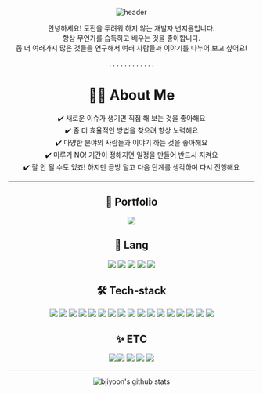 <div align=center>

  ![header](https://capsule-render.vercel.app/api?type=Waving&color=0:0072FF,100:001F45&height=300&section=header&text=🐳JUNIVERSE🐳%20&fontSize=80&animation=fadeIn&fontColor=f1f1f1&rotate=-5)

  안녕하세요! 도전을 두려워 하지 않는 개발자 변지윤입니다.    
  항상 무언가를 습득하고 배우는 것을 좋아합니다.  
  좀 더 여러가지 많은 것들을 연구해서 여러 사람들과 이야기를 나누어 보고 싶어요!   
    


    
  .    .    .    .    .    .    .    .    .    .    .    .  

    
  # 🙋‍♀️ About Me  
  ✔️ 새로운 이슈가 생기면 직접 해 보는 것을 좋아해요  
  ✔️ 좀 더 효율적인 방법을 찾으려 항상 노력해요  
  ✔️ 다양한 분야의 사람들과 이야기 하는 것을 좋아해요  
  ✔️ 미루기 NO! 기간이 정해지면 일정을 만들어 반드시 지켜요  
  ✔️ 잘 안 될 수도 있죠! 하지만 금방 털고 다음 단계를 생각하며 다시 진행해요

  <hr>
    
  <h2><b>📝 Portfolio</b></h2>
  <div>
    <a href="https://www.notion.so/c9eb30dc73764b3686b1b9502be23215" target="_blank"><img src="https://img.shields.io/badge/Notion-FCFCFC?style=flat&logo=Notion&logoColor=black"></a>
  </div>
  <p></p>
  <h2><b>💫 Lang</b></h2>
  <div>
  <img src="https://img.shields.io/badge/JavaScript-FCFCFC?style=flat&logo=JavaScript&logoColor=F7DF1E"> <img src="https://img.shields.io/badge/Python-F2D950?style=flat&logo=python&logoColor=16417C"> <img src="https://img.shields.io/badge/HTML-BA281D?style=flat&logo=html5&logoColor=white"> <img src="https://img.shields.io/badge/CSS-F5F5F5?&style=flat&logo=css3&logoColor=185EF5"> <img src="https://img.shields.io/badge/Java-4E7C99?style=flat&logo=openjdk&logoColor=E1842C">
  </div>
  <p></p>
  <h2><b>🛠️ Tech-stack</b></h2>
  <div>
  <img src="https://img.shields.io/badge/React-20232A?style=flat&logo=react&logoColor=61DAFB"> <img src="https://img.shields.io/badge/React_Native-20232A?style=flat&logo=react&logoColor=61DAFB"> <img src="https://img.shields.io/badge/Node.js-43853D?style=flat&logo=node.js&logoColor=white"> <img src="https://img.shields.io/badge/npm-F5F5F5?style=flat&logo=npm&logoColor=DE1A30"> <img src="https://img.shields.io/badge/Spring-6CB52D?style=flat&logo=spring&logoColor=white"> <img src="https://img.shields.io/badge/Pytorch-F5F5F5?style=flat&logo=Pytorch&logoColor=D42E20"> <img src="https://img.shields.io/badge/tensorflow-F5F5F5?style=flat&logo=Tensorflow&logoColor=F08650"> <img src="https://img.shields.io/badge/OpenCV-0023F5?style=flat&logo=OpenCV&logoColor=75FA8D"> <img src="https://img.shields.io/badge/NumPy-FCFCFC?style=flat&logo=NumPy&logoColor=3282F6"> <img src="https://img.shields.io/badge/MySQL-3180F2?style=flat&logo=mysql&logoColor=white"> <img src="https://img.shields.io/badge/MongoDB-4EA94B?style=flat&logo=mongodb&logoColor=white"> <img src="https://img.shields.io/badge/Oracle-F5F5F5?style=flat&logo=Oracle&logoColor=D42E20">
  <img src="https://img.shields.io/badge/VSCode-0078D4.svg?style=flat&logo=visual-studio-code&logoColor=white"> <img src="https://img.shields.io/badge/PyCharm-000000.svg?&style=flat&logo=PyCharm&logoColor=61AD58"> <img src="https://img.shields.io/badge/IntelliJ_IDEA-333333.svg?style=flat&logo=intellij-idea&logoColor=F23673"> <img src="https://img.shields.io/badge/Colab-F9AB00?style=flat&logo=googlecolab&color=525252"> <img src="https://img.shields.io/badge/Jupyter-FCFCFC?style=flat&logo=Jupyter&color=FCFCFC">
  </div>
  
  <h2><b>✨ ETC</b></h2>
  <div>
  <a href="https://www.notion.so/c9eb30dc73764b3686b1b9502be23215" target="_blank"><img src="https://img.shields.io/badge/Notion-FCFCFC?style=flat&logo=Notion&logoColor=black"></a><img src="https://img.shields.io/badge/GitHub-100000?style=flat&logo=github&logoColor=white"> <img src="https://img.shields.io/badge/Postman-FF6C37?style=flat&logo=postman&logoColor=white"> <img src="https://img.shields.io/badge/Slack-4A154B?style=flat&logo=slack&logoColor=white"> <img src="https://img.shields.io/badge/Jira-F5F5F5?style=flat&logo=jira&logoColor=185EF5"> 
  </div>
<hr>

![bjiyoon's github stats](https://github-readme-stats.vercel.app/api?username=bjiyoon&show_icons=true&theme=shadow_blue)

</div>

